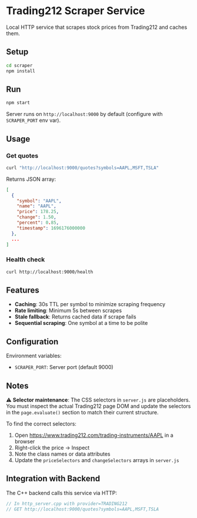 # Trading212 Scraper Service

Local HTTP service that scrapes stock prices from Trading212 and caches them.

## Setup

```bash
cd scraper
npm install
```

## Run

```bash
npm start
```

Server runs on `http://localhost:9000` by default (configure with `SCRAPER_PORT` env var).

## Usage

### Get quotes

```bash
curl "http://localhost:9000/quotes?symbols=AAPL,MSFT,TSLA"
```

Returns JSON array:

```json
[
  {
    "symbol": "AAPL",
    "name": "AAPL",
    "price": 178.25,
    "change": 1.50,
    "percent": 0.85,
    "timestamp": 1696176000000
  },
  ...
]
```

### Health check

```bash
curl http://localhost:9000/health
```

## Features

- **Caching**: 30s TTL per symbol to minimize scraping frequency
- **Rate limiting**: Minimum 5s between scrapes
- **Stale fallback**: Returns cached data if scrape fails
- **Sequential scraping**: One symbol at a time to be polite

## Configuration

Environment variables:

- `SCRAPER_PORT`: Server port (default 9000)

## Notes

⚠️ **Selector maintenance**: The CSS selectors in `server.js` are placeholders. You must inspect the actual Trading212 page DOM and update the selectors in the `page.evaluate()` section to match their current structure.

To find the correct selectors:

1. Open https://www.trading212.com/trading-instruments/AAPL in a browser
2. Right-click the price → Inspect
3. Note the class names or data attributes
4. Update the `priceSelectors` and `changeSelectors` arrays in `server.js`

## Integration with Backend

The C++ backend calls this service via HTTP:

```cpp
// In http_server.cpp with provider=TRADING212
// GET http://localhost:9000/quotes?symbols=AAPL,MSFT,TSLA
```
